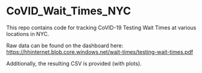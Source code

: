 # CoVID_Wait_Times_NYC

This repo contains code for tracking CoVID-19 Testing Wait Times at various locations in NYC. 

Raw data can be found on the dashboard here: https://hhinternet.blob.core.windows.net/wait-times/testing-wait-times.pdf

Additionally, the resulting CSV is provided (with plots). 
